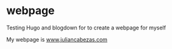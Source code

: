 # webpage
Testing Hugo and blogdown for to create a webpage for myself

My webpage is www.juliancabezas.com
